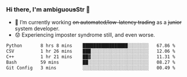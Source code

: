 ### Hi there, I'm ambiguou~~s~~Str 👋

<!--
**ambiguoustexture/ambiguoustexture** is a ✨ _special_ ✨ repository because its `README.md` (this file) appears on your GitHub profile.

Here are some ideas to get you started:
-->
- 🔭 I’m currently working ~~on automated/low-latency trading~~ as a ~~junior~~ system developer.
- :worried: Experiencing imposter syndrome still, and even worse.

<!--START_SECTION:waka-->

```txt
Python       8 hrs 8 mins    █████████████████░░░░░░░░   67.86 %
CSV          1 hr 26 mins    ███░░░░░░░░░░░░░░░░░░░░░░   12.06 %
C++          1 hr 21 mins    ██▓░░░░░░░░░░░░░░░░░░░░░░   11.31 %
Bash         59 mins         ██░░░░░░░░░░░░░░░░░░░░░░░   08.27 %
Git Config   3 mins          ░░░░░░░░░░░░░░░░░░░░░░░░░   00.49 %
```

<!--END_SECTION:waka-->
